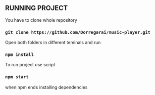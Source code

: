## RUNNING PROJECT

You have to clone whole repository
### `git clone https://github.com/Dorregarai/music-player.git`

Open both folders in different teminals and run
### `npm install`

To run project use script
### `npm start`
when npm ends installing dependencies
